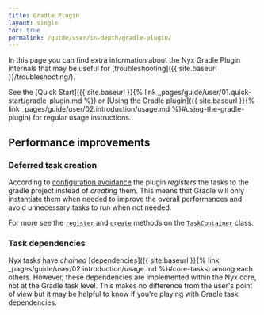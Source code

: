 ```yaml
---
title: Gradle Plugin
layout: single
toc: true
permalink: /guide/user/in-depth/gradle-plugin/
---
```


In this page you can find extra information about the Nyx Gradle Plugin internals that may be useful for [troubleshooting]({{ site.baseurl }}/troubleshooting/).

See the [Quick Start]({{ site.baseurl }}{% link _pages/guide/user/01.quick-start/gradle-plugin.md %}) or [Using the Gradle plugin]({{ site.baseurl }}{% link _pages/guide/user/02.introduction/usage.md %}#using-the-gradle-plugin) for regular usage instructions.

## Performance improvements

### Deferred task creation

According to [configuration avoidance](https://docs.gradle.org/current/userguide/task_configuration_avoidance.html) the plugin *registers* the tasks to the gradle project instead of *creating* them. This means that Gradle will only instantiate them when needed to improve the overall performances and avoid unnecessary tasks to run when not needed.

For more see the [`register`](https://docs.gradle.org/current/javadoc/org/gradle/api/tasks/TaskContainer.html#register-java.lang.String-java.lang.Class-) and [`create`](https://docs.gradle.org/current/javadoc/org/gradle/api/tasks/TaskContainer.html#create-java.lang.String-java.lang.Class-) methods on the [`TaskContainer`](https://docs.gradle.org/current/javadoc/org/gradle/api/tasks/TaskContainer.html) class.

### Task dependencies

Nyx tasks have *chained* [dependencies]({{ site.baseurl }}{% link _pages/guide/user/02.introduction/usage.md %}#core-tasks) among each others. However, these dependencies are implemented within the Nyx core, not at the Gradle task level. This makes no difference from the user's point of view but it may be helpful to know if you're playing with Gradle task dependencies.
